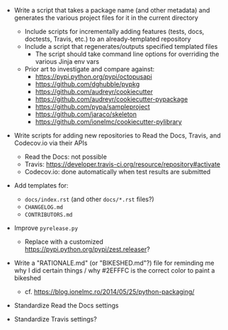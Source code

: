 - Write a script that takes a package name (and other metadata) and generates
  the various project files for it in the current directory
    - Include scripts for incrementally adding features (tests, docs, doctests,
      Travis, etc.) to an already-templated repository
    - Include a script that regenerates/outputs specified templated files
        - The script should take command line options for overriding the
          various Jinja env vars
    - Prior art to investigate and compare against:
        - https://pypi.python.org/pypi/octopusapi
        - https://github.com/dghubble/pypkg
        - https://github.com/audreyr/cookiecutter
        - https://github.com/audreyr/cookiecutter-pypackage
        - https://github.com/pypa/sampleproject
        - https://github.com/jaraco/skeleton
        - https://github.com/ionelmc/cookiecutter-pylibrary

- Write scripts for adding new repositories to Read the Docs, Travis, and
  Codecov.io via their APIs
    - Read the Docs: not possible
    - Travis: <https://developer.travis-ci.org/resource/repository#activate>
    - Codecov.io: done automatically when test results are submitted
- Add templates for:
    - `docs/index.rst` (and other `docs/*.rst` files?)
    - `CHANGELOG.md`
    - `CONTRIBUTORS.md`
- Improve `pyrelease.py`
    - Replace with a customized <https://pypi.python.org/pypi/zest.releaser>?

- Write a "RATIONALE.md" (or "BIKESHED.md"?) file for reminding me why I did
  certain things / why #2EFFFC is the correct color to paint a bikeshed
    - cf. <https://blog.ionelmc.ro/2014/05/25/python-packaging/>
- Standardize Read the Docs settings
- Standardize Travis settings?
